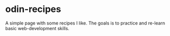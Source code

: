 # odin-recipes
A simple page with some recipes I like. The goals is to practice and re-learn basic web-development skills.